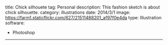 title: Chick silhouete
tag: Personal
description: This fashion sketch is about chick silhouette.
category: illustrations
date: 2014/3/1
image: https://farm1.staticflickr.com/627/21511488201_af97f0e4da
type: Illustration
software:
- Photoshop
---
